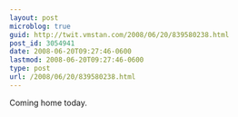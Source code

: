 ```yaml
---
layout: post
microblog: true
guid: http://twit.vmstan.com/2008/06/20/839580238.html
post_id: 3054941
date: 2008-06-20T09:27:46-0600
lastmod: 2008-06-20T09:27:46-0600
type: post
url: /2008/06/20/839580238.html
---
```

Coming home today.
